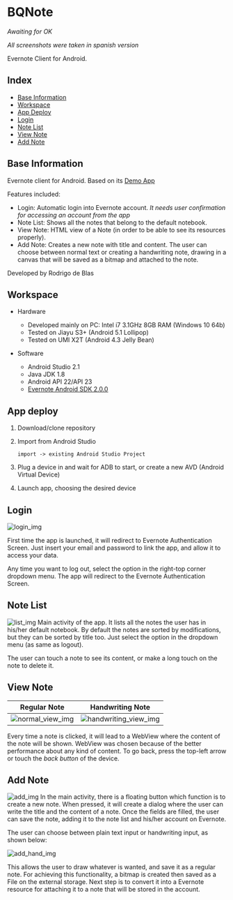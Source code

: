 # BQNote
_Awaiting for OK_

_All screenshots were taken in spanish version_

Evernote Client for Android.

## Index

- [Base Information](#def-infobase)
- [Workspace](#def-ide)
- [App Deploy](#def-app)
- [Login](#def-login)
- [Note List](#def-list)
- [View Note](#def-detail)
- [Add Note](#def-add)


<a name="def-infobase"></a>

## Base Information

Evernote client for Android. Based on its [Demo App](https://github.com/evernote/evernote-sdk-android#demo-app)

Features included:

+ Login: Automatic login into Evernote account. _It needs user confirmation for accessing an account from the app_
+ Note List: Shows all the notes that belong to the default notebook.
+ View Note: HTML view of a Note (in order to be able to see its resources properly).
+ Add Note: Creates a new note with title and content. The user can choose between normal text or creating a handwriting note, drawing in a canvas that will be saved as a bitmap and attached to the note.

Developed by Rodrigo de Blas


<a name="def-ide"></a>

## Workspace
+ Hardware

	+ Developed mainly on PC: Intel i7 3.1GHz 8GB RAM (Windows 10 64b)
	+ Tested on Jiayu S3+ (Android 5.1 Lollipop)
	+ Tested on UMI X2T (Android 4.3 Jelly Bean)
	
+ Software

	+ Android Studio 2.1
	+ Java JDK 1.8
	+ Android API 22/API 23
	+ [Evernote Android SDK 2.0.0](https://github.com/evernote/evernote-sdk-android)

<a name="def-app"></a>

## App deploy

1. Download/clone repository
2. Import from Android Studio

    ```
    import -> existing Android Studio Project
    ```
    
3. Plug a device in and wait for ADB to start, or create a new AVD (Android Virtual Device)
4. Launch app, choosing the desired device
    

<a name="def-login"></a>

## Login

![login_img][login]

First time the app is launched, it will redirect to Evernote Authentication Screen. Just insert your email and password to link the app, and allow it to access your data.

Any time you want to log out, select the option in the right-top corner dropdown menu. The app will redirect to the Evernote Authentication Screen.

<a name="def-list"></a>

## Note List
![list_img][list]
Main activity of the app. It lists all the notes the user has in his/her default notebook.
By default the notes are sorted by modifications, but they can be sorted by title too. Just select the option in the dropdown menu (as same as logout).

The user can touch a note to see its content, or make a long touch on the note to delete it.

<a name="def-detail"></a>

## View Note


|           Regular Note          |              Handwriting Note             |
|:-------------------------------:|:-----------------------------------------:|
| ![normal_view_img][normal_view] | ![handwriting_view_img][handwriting_view] |


Every time a note is clicked, it will lead to a WebView where the content of the note will be shown.
WebView was chosen because of the better performance about any kind of content.
To go back, press the top-left arrow or touch the _back button_ of the device.


<a name="def-add"></a>

## Add Note
![add_img][add]
In the main activity, there is a floating button which function is to create a new note. When pressed, it will create a dialog where the user can write the title and the content of a note. 
Once the fields are filled, the user can save the note, adding it to the note list and his/her account on Evernote.

The user can choose between plain text input or handwriting input, as shown below:

![add_hand_img][handwriting]

This allows the user to draw whatever is wanted, and save it as a regular note. For achieving this functionality, a bitmap is created then saved as a File on the external storage. Next step is to convert it into a Evernote resource for attaching it to a note that will be stored in the account.


[login]: https://github.com/rodrixan/BQNote/blob/master/screenshots/login.png 
[list]: https://github.com/rodrixan/BQNote/blob/master/screenshots/note_list.png
[normal_view]: https://github.com/rodrixan/BQNote/blob/master/screenshots/regular_note_view.png
[handwriting_view]: https://github.com/rodrixan/BQNote/blob/master/screenshots/handwriting_note_view.png
[add]: https://github.com/rodrixan/BQNote/blob/master/screenshots/new_note_text.png 
[handwriting]: https://github.com/rodrixan/BQNote/blob/master/screenshots/new_note_handwriting.png

